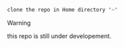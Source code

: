 ```bash 
clone the repo in Home directory "~"
```

> [!WARNING]
> this repo is still under developement. 


